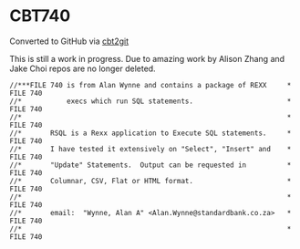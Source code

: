 # CBT740
Converted to GitHub via [cbt2git](https://github.com/wizardofzos/cbt2git)

This is still a work in progress. 
Due to amazing work by Alison Zhang and Jake Choi repos are no longer deleted.

```
//***FILE 740 is from Alan Wynne and contains a package of REXX     *   FILE 740
//*           execs which run SQL statements.                       *   FILE 740
//*                                                                 *   FILE 740
//*       RSQL is a Rexx application to Execute SQL statements.     *   FILE 740
//*       I have tested it extensively on "Select", "Insert" and    *   FILE 740
//*       "Update" Statements.  Output can be requested in          *   FILE 740
//*       Columnar, CSV, Flat or HTML format.                       *   FILE 740
//*                                                                 *   FILE 740
//*       email:  "Wynne, Alan A" <Alan.Wynne@standardbank.co.za>   *   FILE 740
//*                                                                 *   FILE 740
```
